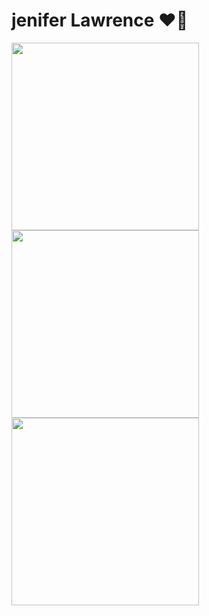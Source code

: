 # jenifer Lawrence ❤️‍🔥
<img stayle="float:right" src="https://i.pinimg.com/564x/ce/ae/28/ceae2801690c36737a9078ca137869a2.jpg"   width="300"/>
<img stayle="float:right" src="https://i.pinimg.com/564x/41/f7/c0/41f7c02c408fffc76e7e6ec45242b860.jpg"   width="300"/>
<img stayle="float:right" src="https://i.pinimg.com/564x/7b/1f/58/7b1f58b32c3416468031076fefac283a.jpg"   width="300"/>